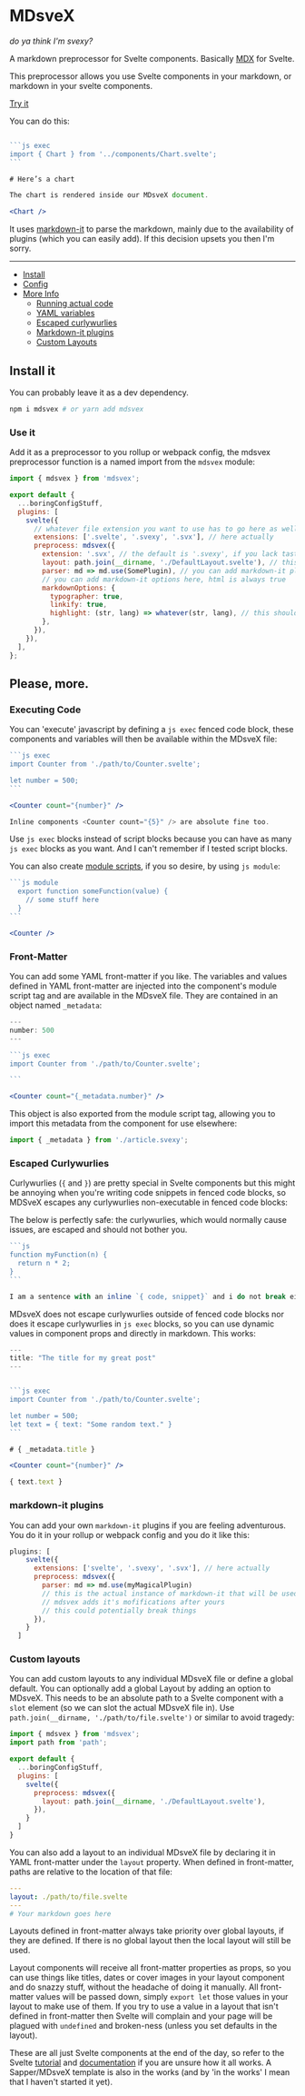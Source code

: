 # MDsveX

_do ya think I'm svexy?_

A markdown preprocessor for Svelte components. Basically [MDX](https://github.com/mdx-js/mdx) for Svelte.

This preprocessor allows you use Svelte components in your markdown, or markdown in your svelte components.

[Try it](https://mdsvex.pngwn.io/)

You can do this:

````jsx

```js exec
import { Chart } from '../components/Chart.svelte';
```

# Here’s a chart

The chart is rendered inside our MDsveX document.

<Chart />

````

It uses [markdown-it](https://github.com/markdown-it/markdown-it) to parse the markdown, mainly due to the availability of plugins (which you can easily add). If this decision upsets you then I'm sorry.

---

- [Install](#install-it)
- [Config](#use-it)
- [More Info](#please-more)
  - [Running actual code](#executing-code)
  - [YAML variables](#fron-matter)
  - [Escaped curlywurlies](#escaped-curlywurlies)
  - [Markdown-it plugins](#markdown-it-plugins)
  - [Custom Layouts](#custom-layouts)

## Install it

You can probably leave it as a dev dependency.

```bash
npm i mdsvex # or yarn add mdsvex
```

### Use it

Add it as a preprocessor to you rollup or webpack config, the mdsvex preprocessor function is a named import from the `mdsvex` module:

```js
import { mdsvex } from 'mdsvex';

export default {
  ...boringConfigStuff,
  plugins: [
    svelte({
      // whatever file extension you want to use has to go here as well
      extensions: ['.svelte', '.svexy', '.svx'], // here actually
      preprocess: mdsvex({
        extension: '.svx', // the default is '.svexy', if you lack taste, you might want to change it
        layout: path.join(__dirname, './DefaultLayout.svelte'), // this needs to be an absolute path
        parser: md => md.use(SomePlugin), // you can add markdown-it plugins if the feeling takes you
        // you can add markdown-it options here, html is always true
        markdownOptions: {
          typographer: true,
          linkify: true,
          highlight: (str, lang) => whatever(str, lang), // this should be a real function if you want to highlight
        },
      }),
    }),
  ],
};
```

## Please, more.

### Executing Code

You can 'execute' javascript by defining a `js exec` fenced code block, these components and variables will then be available within the MDsveX file:

````jsx
```js exec
import Counter from './path/to/Counter.svelte';

let number = 500;
```

<Counter count="{number}" />

Inline components <Counter count="{5}" /> are absolute fine too.
````

Use `js exec` blocks instead of script blocks because you can have as many `js exec` blocks as you want. And I can't remember if I tested script blocks.

You can also create [module scripts](https://svelte.dev/docs#script_context_module), if you so desire, by using `js module`:

````jsx
```js module
  export function someFunction(value) {
    // some stuff here
  }
```

<Counter />

````

### Front-Matter

You can add some YAML front-matter if you like. The variables and values defined in YAML front-matter are injected into the component's module script tag and are available in the MDsveX file. They are contained in an object named `_metadata`:

````jsx
---
number: 500
---

```js exec
import Counter from './path/to/Counter.svelte';

```

<Counter count="{_metadata.number}" />
````

This object is also exported from the module script tag, allowing you to import this metadata from the component for use elsewhere:

```js
import { _metadata } from './article.svexy';
```

### Escaped Curlywurlies

Curlywurlies (`{` and `}`) are pretty special in Svelte components but this might be annoying when you're writing code snippets in fenced code blocks, so MDSveX escapes any curlywurlies non-executable in fenced code blocks:

The below is perfectly safe: the curlywurlies, which would normally cause issues, are escaped and should not bother you.

````jsx
```js
function myFunction(n) {
  return n * 2;
}
```

I am a sentence with an inline `{ code, snippet}` and i do not break either.
````

MDsveX does not escape curlywurlies outside of fenced code blocks nor does it escape curlywurlies in `js exec` blocks, so you can use dynamic values in component props and directly in markdown. This works:

````jsx
---
title: "The title for my great post"
---


```js exec
import Counter from './path/to/Counter.svelte';

let number = 500;
let text = { text: "Some random text." }
```

# { _metadata.title }

<Counter count="{number}" />

{ text.text }
````

### markdown-it plugins

You can add your own `markdown-it` plugins if you are feeling adventurous. You do it in your rollup or webpack config and you do it like this:

```js
plugins: [
    svelte({
      extensions: ['svelte', '.svexy', '.svx'], // here actually
      preprocess: mdsvex({
        parser: md => md.use(myMagicalPlugin)
        // this is the actual instance of markdown-it that will be used to parse things
        // mdsvex adds it's mofifications after yours
        // this could potentially break things
      }),
    }
  ]
```

### Custom layouts

You can add custom layouts to any individual MDsveX file or define a global default. You can optionally add a global Layout by adding an option to MDsveX. This needs to be an absolute path to a Svelte component with a `slot` element (so we can slot the actual MDsveX file in). Use `path.join(__dirname, './path/to/file.svelte')` or similar to avoid tragedy:

```js
import { mdsvex } from 'mdsvex';
import path from 'path';

export default {
  ...boringConfigStuff,
  plugins: [
    svelte({
      preprocess: mdsvex({
        layout: path.join(__dirname, './DefaultLayout.svelte'),
      }),
    }
  ]
}
```

You can also add a layout to an individual MDsveX file by declaring it in YAML front-matter under the `layout` property. When defined in front-matter, paths are relative to the location of that file:

```yaml
---
layout: ./path/to/file.svelte
---
# Your markdown goes here
```

Layouts defined in front-matter always take priority over global layouts, if they are defined. If there is no global layout then the local layout will still be used.

Layout components will receive all front-matter properties as props, so you can use things like titles, dates or cover images in your layout component and do snazzy stuff, without the headache of doing it manually. All front-matter values will be passed down, simply `export let` those values in your layout to make use of them. If you try to use a value in a layout that isn't defined in front-matter then Svelte will complain and your page will be plagued with `undefined` and broken-ness (unless you set defaults in the layout).

These are all just Svelte components at the end of the day, so refer to the Svelte [tutorial](https://svelte.dev/tutorial) and [documentation](https://svelte.dev/docs) if you are unsure how it all works. A Sapper/MDsveX template is also in the works (and by 'in the works' I mean that I haven't started it yet).
